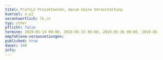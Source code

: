 ```yaml
---
titel: ProfiL2 Projektwoche, darum keine Veranstaltung
kuerzel: o-p2
verantwortlich: lk,cn
typ: other
pflicht: false
termine: 2019-05-14 09:00, 2019-05-15 09:00, 2019-05-16 09:00, 2019-05-17 09:00
empfohlene-voraussetzungen: 
published: true
dauer: 540
info:
---
```


